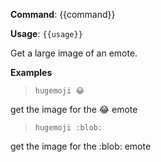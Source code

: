 **Command**: {{command}}

**Usage**: `{{usage}}`


Get a large image of an emote.


**Examples**

> `hugemoji 😂`

get the image for the 😂 emote 

> `hugemoji :blob:`

get the image for the :blob: emote